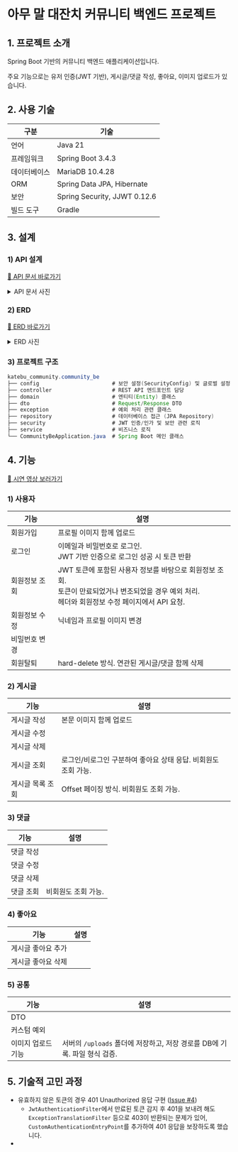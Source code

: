 # 아무 말 대잔치 커뮤니티 백엔드 프로젝트

## 1. 프로젝트 소개

Spring Boot 기반의 커뮤니티 백엔드 애플리케이션입니다.

주요 기능으로는 유저 인증(JWT 기반), 게시글/댓글 작성, 좋아요, 이미지 업로드가 있습니다.

## 2. 사용 기술

| 구분 | 기술 |
| --- | --- |
| 언어 | Java 21 |
| 프레임워크 | Spring Boot 3.4.3 |
| 데이터베이스 | MariaDB 10.4.28 |
| ORM | Spring Data JPA, Hibernate |
| 보안 | Spring Security, JJWT 0.12.6 |
| 빌드 도구 | Gradle |

## 3. 설계

### 1) API 설계

[🔗 API 문서 바로가기](https://www.notion.so/1bb258f8f61980fab751f83b11554fc6?pvs=21)

<details>
  <summary>API 문서 사진</summary>
  <div markdown="1">
    <ul>
      <img src="https://github.com/user-attachments/assets/a4be46cc-6abb-4e8e-85bb-e7811b2e4ebf" width=70%>
      <img src="https://github.com/user-attachments/assets/ca50e8cc-8a9d-4b36-b395-fc5759509419" width=70%>
      <img src="https://github.com/user-attachments/assets/dfc0ba37-5765-43dd-93cf-06f0d3992ece" width=70%>
    </ul>
  </div>
</details>

### 2) ERD

[🔗 ERD 바로가기](https://www.erdcloud.com/d/3R3zuaqirbN94gnqp)

<details>
  <summary>ERD 사진</summary>
  <div markdown="1">
    <ul>
      <img src="https://github.com/user-attachments/assets/8703516c-9dee-4a0e-b834-29e2a2f03533" width=70%>
    </ul>
  </div>
</details>


### 3) 프로젝트 구조

```java
katebu_community.community_be 
├── config                       # 보안 설정(SecurityConfig) 및 글로벌 설정 
├── controller                   # REST API 엔드포인트 담당 
├── domain                       # 엔티티(Entity) 클래스 
├── dto                          # Request/Response DTO 
├── exception                    # 예외 처리 관련 클래스 
├── repository                   # 데이터베이스 접근 (JPA Repository) 
├── security                     # JWT 인증/인가 및 보안 관련 로직 
├── service                      # 비즈니스 로직 
└── CommunityBeApplication.java  # Spring Boot 메인 클래스
```

## 4. 기능

[🔗 시연 영상 보러가기](https://www.youtube.com/watch?v=CDuhguLbHp4)

### 1) 사용자

| 기능                  | 설명                                |
|---------------------|-----------------------------------|
| 회원가입                | 프로필 이미지 함께 업로드                    |
| 로그인                 | 이메일과 비밀번호로 로그인. <br/>JWT 기반 인증으로 로그인 성공 시 토큰 반환 |
| 회원정보 조회             | JWT 토큰에 포함된 사용자 정보를 바탕으로 회원정보 조회. <br/>토큰이 만료되었거나 변조되었을 경우 예외 처리. <br/>헤더와 회원정보 수정 페이지에서 API 요청. 
| 회원정보 수정             | 닉네임과 프로필 이미지 변경                   |
| 비밀번호 변경             |                                   |
| 회원탈퇴                | hard-delete 방식. 연관된 게시글/댓글 함께 삭제  |

### 2) 게시글

| 기능        | 설명                                   |
|-----------|--------------------------------------|
| 게시글 작성    | 본문 이미지 함께 업로드                        |
| 게시글 수정    |                                      |
| 게시글 삭제    |                                      |
| 게시글 조회    | 로그인/비로그인 구분하여 좋아요 상태 응답. 비회원도 조회 가능. |
| 게시글 목록 조회 | Offset 페이징 방식. 비회원도 조회 가능.           |

### 3) 댓글

| 기능    | 설명          |
|-------|-------------|
| 댓글 작성 |             |
| 댓글 수정 |             |
| 댓글 삭제 |             |
| 댓글 조회 | 비회원도 조회 가능. |

### 4) 좋아요

| 기능         | 설명 |
|------------|----|
| 게시글 좋아요 추가 |    |
| 게시글 좋아요 삭제 |    |

### 5) 공통

| 기능         | 설명                                              |
|------------|-------------------------------------------------|
| DTO        |                                                 |
| 커스텀 예외     |                                                 |
| 이미지 업로드 기능 | 서버의 `/uploads` 폴더에 저장하고, 저장 경로를 DB에 기록. 파일 형식 검증. |

## 5. 기술적 고민 과정

- 유효하지 않은 토큰의 경우 401 Unauthorized 응답 구현 ([Issue #4](https://github.com/100-hours-a-week/2-jenny-son-community-be/issues/4))
    - `JwtAuthenticationFilter`에서 만료된 토큰 감지 후 401을 보내려 해도 `ExceptionTranslationFilter` 등으로 403이 반환되는 문제가 있어, `CustomAuthenticationEntryPoint`를 추가하여 401 응답을 보장하도록 했습니다. 
-
